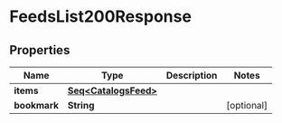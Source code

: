 

# FeedsList200Response


## Properties

Name | Type | Description | Notes
------------ | ------------- | ------------- | -------------
**items** | [**Seq&lt;CatalogsFeed&gt;**](CatalogsFeed.md) |  | 
**bookmark** | **String** |  |  [optional]



